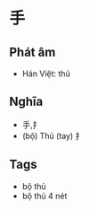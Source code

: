 # 手

## Phát âm
* Hán Việt: thủ

## Nghĩa
* 手,扌
* (bộ) Thủ (tay) 扌

## Tags
* bộ thủ
* bộ thủ 4 nét

<script>window.HANZI_FIELD='手';</script>